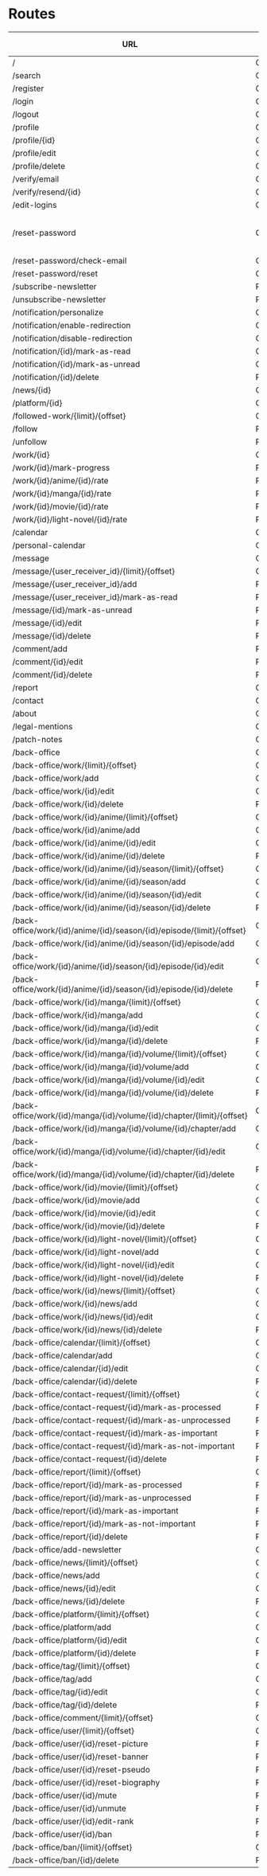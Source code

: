 # Routes

| URL | HTTPS Method | Controller | Method | Comment |
|--|--|--|--|--|
| / | GET | Main | home | |
| /search | GET/POST | Main | search | |
| /register | GET/POST | Registration | register | |
| /login | GET/POST | Security | login | |
| /logout | GET/POST | Security | logout | |
| /profile | GET | User | profile | |
| /profile/{id} | GET | User | profile | |
| /profile/edit | GET/POST | User | editProfile | |
| /profile/delete | GET/POST | User | delete | |
| /verify/email | GET | Registration | verifyUserEmail | |
| /verify/resend/{id} | GET | Registration | resendVerifyEmail | |
| /edit-logins | GET/POST | User | editLogins | |
| /reset-password | GET/POST | ResetPassword | request | Sends a mail to the given mail |
| /reset-password/check-email | GET/POST | ResetPassword | checkEmail | |
| /reset-password/reset | GET/POST | ResetPassword | reset | |
| /subscribe-newsletter | POST | User | subscribeNewsletter | |
| /unsubscribe-newsletter | POST | User | unsubscribeNewsletter | |
| /notification/personalize | GET/POST | User | personalizeNotification | |
| /notification/enable-redirection | GET | User | enableRedirection | |
| /notification/disable-redirection | GET | User | disableRedirection | |
| /notification/{id}/mark-as-read | GET | Notification | markAsRead | |
| /notification/{id}/mark-as-unread | GET | Notification | markAsUnread | |
| /notification/{id}/delete | POST | Notification | delete | |
| /news/{id} | GET | News | show | |
| /platform/{id} | GET | Platform | show | |
| /followed-work/{limit}/{offset} | GET | User | listFollowedWork | |
| /follow | POST | User | follow | |
| /unfollow | POST | User | unfollow | |
| /work/{id} | GET | Work | show | |
| /work/{id}/mark-progress | POST | User | markProgress | |
| /work/{id}/anime/{id}/rate | POST | User | rate | |
| /work/{id}/manga/{id}/rate | POST | User | rate | |
| /work/{id}/movie/{id}/rate | POST | User | rate | |
| /work/{id}/light-novel/{id}/rate | POST | User | rate | |
| /calendar | GET | Calendar | calendar | |
| /personal-calendar | GET | Calendar | personalCalendar | |
| /message | GET | Message | index | |
| /message/{user_receiver_id}/{limit}/{offset} | GET | Message | show | |
| /message/{user_receiver_id}/add | POST | Message | new | |
| /message/{user_receiver_id}/mark-as-read | POST | Message | markConversationAsRead | |
| /message/{id}/mark-as-unread | POST | Message | markMessageAsUnread | |
| /message/{id}/edit | POST | Message | edit | |
| /message/{id}/delete | POST | Message | delete | |
| /comment/add | POST | Comment | new | |
| /comment/{id}/edit | POST | Comment | edit | |
| /comment/{id}/delete | POST | Comment | delete | |
| /report | GET/POST | Report | new | |
| /contact | GET/POST | ContactRequest | new | |
| /about | GET | Main | about | |
| /legal-mentions | GET | Main | legalMentions | |
| /patch-notes | GET | Main | patchNotes | |
| /back-office | GET | Main | backOffice | |
| /back-office/work/{limit}/{offset} | GET | Work | index | |
| /back-office/work/add | GET/POST | Work | new | |
| /back-office/work/{id}/edit | GET/POST | Work | edit | |
| /back-office/work/{id}/delete | POST | Work | delete | |
| /back-office/work/{id}/anime/{limit}/{offset} | GET | Anime | index | |
| /back-office/work/{id}/anime/add | GET/POST | Anime | new | |
| /back-office/work/{id}/anime/{id}/edit | GET/POST | Anime | edit | |
| /back-office/work/{id}/anime/{id}/delete | POST | Anime | delete | |
| /back-office/work/{id}/anime/{id}/season/{limit}/{offset} | GET | Season | index | |
| /back-office/work/{id}/anime/{id}/season/add | GET/POST | Season | new | |
| /back-office/work/{id}/anime/{id}/season/{id}/edit | GET/POST | Season | edit | |
| /back-office/work/{id}/anime/{id}/season/{id}/delete | POST | Season | delete | |
| /back-office/work/{id}/anime/{id}/season/{id}/episode/{limit}/{offset} | GET | Episode | index | |
| /back-office/work/{id}/anime/{id}/season/{id}/episode/add | GET/POST | Episode | new | |
| /back-office/work/{id}/anime/{id}/season/{id}/episode/{id}/edit | GET/POST | Episode | edit | |
| /back-office/work/{id}/anime/{id}/season/{id}/episode/{id}/delete | POST | Episode | delete | |
| /back-office/work/{id}/manga/{limit}/{offset} | GET | Manga | index | |
| /back-office/work/{id}/manga/add | GET/POST | Manga | new | |
| /back-office/work/{id}/manga/{id}/edit | GET/POST | Manga | edit | |
| /back-office/work/{id}/manga/{id}/delete | POST | Manga | delete | |
| /back-office/work/{id}/manga/{id}/volume/{limit}/{offset} | GET | Volume | index | |
| /back-office/work/{id}/manga/{id}/volume/add | GET/POST | Volume | new | |
| /back-office/work/{id}/manga/{id}/volume/{id}/edit | GET/POST | Volume | edit | |
| /back-office/work/{id}/manga/{id}/volume/{id}/delete | POST | Volume | delete | |
| /back-office/work/{id}/manga/{id}/volume/{id}/chapter/{limit}/{offset} | GET | Chapter | index | |
| /back-office/work/{id}/manga/{id}/volume/{id}/chapter/add | GET/POST | Chapter | new | |
| /back-office/work/{id}/manga/{id}/volume/{id}/chapter/{id}/edit | GET/POST | Chapter | edit | |
| /back-office/work/{id}/manga/{id}/volume/{id}/chapter/{id}/delete | POST | Chapter | delete | |
| /back-office/work/{id}/movie/{limit}/{offset} | GET | Movie | index | |
| /back-office/work/{id}/movie/add | GET/POST | Movie | new | |
| /back-office/work/{id}/movie/{id}/edit | GET/POST | Movie | edit | |
| /back-office/work/{id}/movie/{id}/delete | POST | Movie | delete | |
| /back-office/work/{id}/light-novel/{limit}/{offset} | GET | LightNovel | index | |
| /back-office/work/{id}/light-novel/add | GET/POST | LightNovel | new | |
| /back-office/work/{id}/light-novel/{id}/edit | GET/POST | LightNovel | edit | |
| /back-office/work/{id}/light-novel/{id}/delete | POST | LightNovel | delete | |
| /back-office/work/{id}/news/{limit}/{offset} | GET | WorkNews | index | |
| /back-office/work/{id}/news/add | GET/POST | WorkNews | new | |
| /back-office/work/{id}/news/{id}/edit | GET/POST | WorkNews | edit | |
| /back-office/work/{id}/news/{id}/delete | POST | WorkNews | delete | |
| /back-office/calendar/{limit}/{offset} | GET | Calendar | index | |
| /back-office/calendar/add | GET/POST | Calendar | new | |
| /back-office/calendar/{id}/edit | GET/POST | Calendar | edit | |
| /back-office/calendar/{id}/delete | POST | Calendar | delete | |
| /back-office/contact-request/{limit}/{offset} | GET | ContactRequest | index | |
| /back-office/contact-request/{id}/mark-as-processed | POST | ContactRequest | markAs | |
| /back-office/contact-request/{id}/mark-as-unprocessed | POST | ContactRequest | markAs | |
| /back-office/contact-request/{id}/mark-as-important | POST | ContactRequest | markAs | |
| /back-office/contact-request/{id}/mark-as-not-important | POST | ContactRequest | markAs | |
| /back-office/contact-request/{id}/delete | POST | ContactRequest | delete | |
| /back-office/report/{limit}/{offset} | GET | Report | index | |
| /back-office/report/{id}/mark-as-processed | POST | Report | markAs | |
| /back-office/report/{id}/mark-as-unprocessed | POST | Report | markAs | |
| /back-office/report/{id}/mark-as-important | POST | Report | markAs | |
| /back-office/report/{id}/mark-as-not-important | POST | Report | markAs | |
| /back-office/report/{id}/delete | POST | Report | delete | |
| /back-office/add-newsletter | GET/POST | Newsletter | new | |
| /back-office/news/{limit}/{offset} | GET | News | index | |
| /back-office/news/add | GET/POST | News | new | |
| /back-office/news/{id}/edit | GET/POST | News | edit | |
| /back-office/news/{id}/delete | POST | News | delete | |
| /back-office/platform/{limit}/{offset} | GET | Platform | index | |
| /back-office/platform/add | GET/POST | Platform | new | |
| /back-office/platform/{id}/edit | GET/POST | Platform | edit | |
| /back-office/platform/{id}/delete | POST | Platform | delete | |
| /back-office/tag/{limit}/{offset} | GET | Tag | index | |
| /back-office/tag/add | GET/POST | Tag | new | |
| /back-office/tag/{id}/edit | GET/POST | Tag | edit | |
| /back-office/tag/{id}/delete | POST | Tag | delete | |
| /back-office/comment/{limit}/{offset} | GET | Comment | index | |
| /back-office/user/{limit}/{offset} | GET | User | index | |
| /back-office/user/{id}/reset-picture | POST | User | manage | |
| /back-office/user/{id}/reset-banner | POST | User | manage | |
| /back-office/user/{id}/reset-pseudo | POST | User | manage | |
| /back-office/user/{id}/reset-biography | POST | User | manage | |
| /back-office/user/{id}/mute | POST | User | manage | |
| /back-office/user/{id}/unmute | POST | User | manage | |
| /back-office/user/{id}/edit-rank | POST | User | manage | |
| /back-office/user/{id}/ban | POST | User | manage | |
| /back-office/ban/{limit}/{offset} | GET/POST | Ban | index | |
| /back-office/ban/{id}/delete | POST | Ban | delete | |
